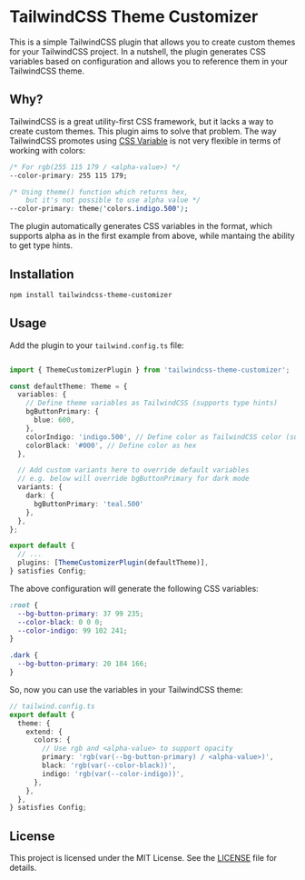 # TailwindCSS Theme Customizer
This is a simple TailwindCSS plugin that allows you to create custom themes for your TailwindCSS project.
In a nutshell, the plugin generates CSS variables based on configuration and allows you to reference them in your TailwindCSS theme.

## Why?
TailwindCSS is a great utility-first CSS framework, but it lacks a way to create custom themes. This plugin aims to solve that problem.
The way TailwindCSS promotes using [CSS Variable](https://tailwindcss.com/docs/customizing-colors#using-css-variables) is not very flexible in terms of working with colors:

```css
/* For rgb(255 115 179 / <alpha-value>) */
--color-primary: 255 115 179;

/* Using theme() function which returns hex, 
    but it's not possible to use alpha value */
--color-primary: theme('colors.indigo.500');
```

The plugin automatically generates CSS variables in the format, which supports alpha as in the first example from above, while mantaing the ability to get type hints.

## Installation
```bash
npm install tailwindcss-theme-customizer
```

## Usage
Add the plugin to your `tailwind.config.ts` file:
```ts

import { ThemeCustomizerPlugin } from 'tailwindcss-theme-customizer';

const defaultTheme: Theme = {
  variables: {
    // Define theme variables as TailwindCSS (supports type hints)
    bgButtonPrimary: {
      blue: 600,
    },
    colorIndigo: 'indigo.500', // Define color as TailwindCSS color (supports type hints)
    colorBlack: '#000', // Define color as hex
  },

  // Add custom variants here to override default variables
  // e.g. below will override bgButtonPrimary for dark mode
  variants: {
    dark: {
      bgButtonPrimary: 'teal.500'
    },
  },
};

export default {
  // ...
  plugins: [ThemeCustomizerPlugin(defaultTheme)],
} satisfies Config;
```

The above configuration will generate the following CSS variables:
```css
:root {
  --bg-button-primary: 37 99 235;
  --color-black: 0 0 0;
  --color-indigo: 99 102 241;
}

.dark {
  --bg-button-primary: 20 184 166;
}
```

So, now you can use the variables in your TailwindCSS theme:
```ts
// tailwind.config.ts
export default {
  theme: {
    extend: {
      colors: {
        // Use rgb and <alpha-value> to support opacity
        primary: 'rgb(var(--bg-button-primary) / <alpha-value>)',
        black: 'rgb(var(--color-black))',
        indigo: 'rgb(var(--color-indigo))',
      },
    },
  },
} satisfies Config;
```

## License

This project is licensed under the MIT License. See the [LICENSE](LICENSE) file for details.